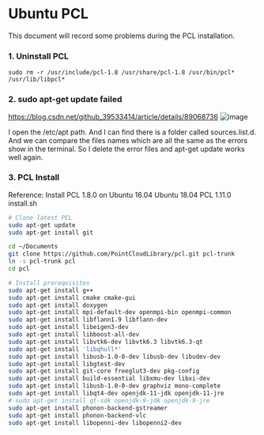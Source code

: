 # Ubuntu PCL
This document will record some problems during the PCL installation.

### 1. Uninstall PCL

```sudo rm -r /usr/include/pcl-1.8 /usr/share/pcl-1.8 /usr/bin/pcl* /usr/lib/libpcl*```


### 2. sudo apt-get update failed
https://blog.csdn.net/github_39533414/article/details/89068736
![image](https://user-images.githubusercontent.com/47040892/142699365-cbe1bef6-917c-48e9-af4f-b4bb82904fdd.png)

I open the /etc/apt path. And I can find there is a folder called sources.list.d. And we can compare the files names which are all the same as the errors show in the terminal. So I delete the error files and apt-get update works well again.

### 3. PCL Install
Reference: Install PCL 1.8.0 on Ubuntu 16.04
Ubuntu 18.04 PCL 1.11.0 install.sh

```bash
# Clone latest PCL
sudo apt-get update
sudo apt-get install git

cd ~/Documents
git clone https://github.com/PointCloudLibrary/pcl.git pcl-trunk
ln -s pcl-trunk pcl
cd pcl

# Install prerequisites
sudo apt-get install g++
sudo apt-get install cmake cmake-gui
sudo apt-get install doxygen
sudo apt-get install mpi-default-dev openmpi-bin openmpi-common
sudo apt-get install libflann1.9 libflann-dev
sudo apt-get install libeigen3-dev
sudo apt-get install libboost-all-dev
sudo apt-get install libvtk6-dev libvtk6.3 libvtk6.3-qt
sudo apt-get install 'libqhull*'
sudo apt-get install libusb-1.0-0-dev libusb-dev libudev-dev
sudo apt-get install libgtest-dev
sudo apt-get install git-core freeglut3-dev pkg-config
sudo apt-get install build-essential libxmu-dev libxi-dev
sudo apt-get install libusb-1.0-0-dev graphviz mono-complete
sudo apt-get install libqt4-dev openjdk-11-jdk openjdk-11-jre 
# sudo apt-get install qt-sdk openjdk-9-jdk openjdk-9-jre
sudo apt-get install phonon-backend-gstreamer
sudo apt-get install phonon-backend-vlc
sudo apt-get install libopenni-dev libopenni2-dev
```
